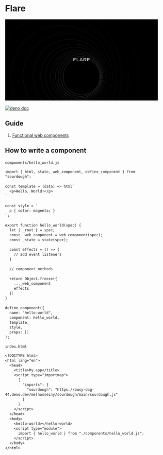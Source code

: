 # Flare

![](https://github.com/melhosseiny/sourdough/blob/a7f535bc12baed4efcbdeb4e763401fc56e6ba6b/repo.png)

[![deno doc](https://doc.deno.land/badge.svg)](https://doc.deno.land/https://raw.githubusercontent.com/melhosseiny/sourdough/main/sourdough.js)

## Guide

1. [Functional web components](https://warm-dawn.deno.dev/composing-user-interfaces-without-frameworks-part-1)

## How to write a component

`components/hello_world.js`

    import { html, state, web_component, define_component } from "sourdough";

    const template = (data) => html`
      <p>Hello, World!</p>
    `

    const style = `
      p { color: magenta; }
    `;

    export function hello_world(spec) {
      let { _root } = spec;
      const _web_component = web_component(spec);
      const _state = state(spec);

      const effects = () => {
        // add event listeners
      }

      // component methods

      return Object.freeze({
        ..._web_component
        effects
      })
    }

    define_component({
      name: "hello-world",
      component: hello_world,
      template,
      style,
      props: []
    );

`index.html`

    <!DOCTYPE html>
    <html lang="en">
      <head>
        <title>My app</title>
        <script type="importmap">
          {
            "imports": {
              "sourdough": "https://busy-dog-44.deno.dev/melhosseiny/sourdough/main/sourdough.js"
            }
          }
        </script>
      </head>
      <body>
        <hello-world></hello-world>
        <script type="module">
          import { hello_world } from "./components/hello_world.js";
        </script>
      </body>
    </html>

